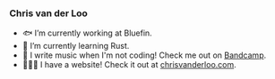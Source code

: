 ### Chris van der Loo

- 🐟 I’m currently working at Bluefin.
- 🦀 I’m currently learning Rust.
- 🎵 I write music when I'm not coding! Check me out on [Bandcamp](https://chortex.bandcamp.com).
- 👨🏼‍💻 I have a website! Check it out at [chrisvanderloo.com](https://chrisvanderloo.com).
